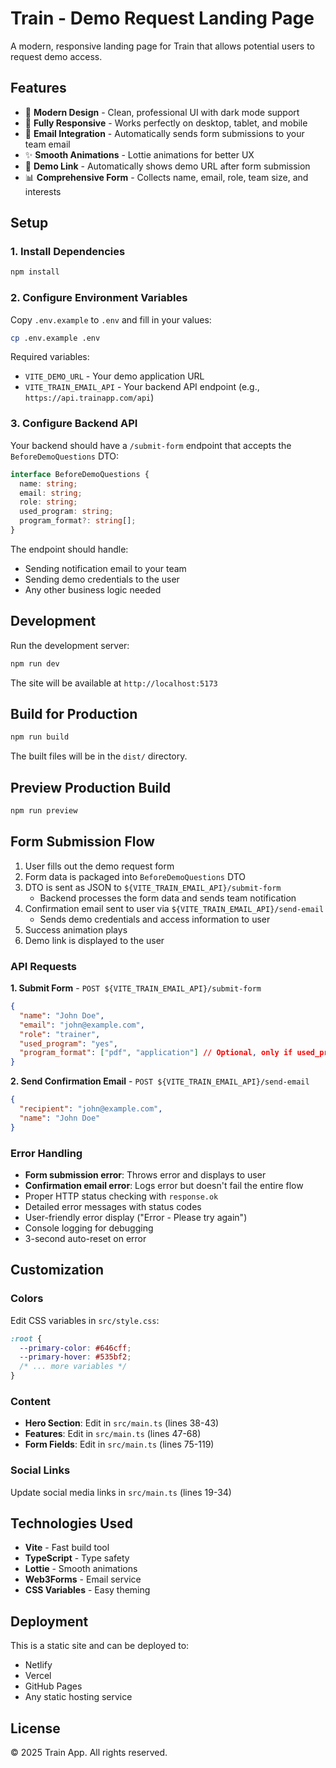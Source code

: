 # Train - Demo Request Landing Page

A modern, responsive landing page for Train that allows potential users to request demo access.

## Features

- 🎨 **Modern Design** - Clean, professional UI with dark mode support
- 📱 **Fully Responsive** - Works perfectly on desktop, tablet, and mobile
- 📧 **Email Integration** - Automatically sends form submissions to your team email
- ✨ **Smooth Animations** - Lottie animations for better UX
- 🔗 **Demo Link** - Automatically shows demo URL after form submission
- 📊 **Comprehensive Form** - Collects name, email, role, team size, and interests

## Setup

### 1. Install Dependencies

```bash
npm install
```

### 2. Configure Environment Variables

Copy `.env.example` to `.env` and fill in your values:

```bash
cp .env.example .env
```

Required variables:

- `VITE_DEMO_URL` - Your demo application URL
- `VITE_TRAIN_EMAIL_API` - Your backend API endpoint (e.g., `https://api.trainapp.com/api`)

### 3. Configure Backend API

Your backend should have a `/submit-form` endpoint that accepts the `BeforeDemoQuestions` DTO:

```typescript
interface BeforeDemoQuestions {
  name: string;
  email: string;
  role: string;
  used_program: string;
  program_format?: string[];
}
```

The endpoint should handle:

- Sending notification email to your team
- Sending demo credentials to the user
- Any other business logic needed

## Development

Run the development server:

```bash
npm run dev
```

The site will be available at `http://localhost:5173`

## Build for Production

```bash
npm run build
```

The built files will be in the `dist/` directory.

## Preview Production Build

```bash
npm run preview
```

## Form Submission Flow

1. User fills out the demo request form
2. Form data is packaged into `BeforeDemoQuestions` DTO
3. DTO is sent as JSON to `${VITE_TRAIN_EMAIL_API}/submit-form`
   - Backend processes the form data and sends team notification
4. Confirmation email sent to user via `${VITE_TRAIN_EMAIL_API}/send-email`
   - Sends demo credentials and access information to user
5. Success animation plays
6. Demo link is displayed to the user

### API Requests

**1. Submit Form** - `POST ${VITE_TRAIN_EMAIL_API}/submit-form`

```json
{
  "name": "John Doe",
  "email": "john@example.com",
  "role": "trainer",
  "used_program": "yes",
  "program_format": ["pdf", "application"] // Optional, only if used_program = "yes"
}
```

**2. Send Confirmation Email** - `POST ${VITE_TRAIN_EMAIL_API}/send-email`

```json
{
  "recipient": "john@example.com",
  "name": "John Doe"
}
```

### Error Handling

- **Form submission error**: Throws error and displays to user
- **Confirmation email error**: Logs error but doesn't fail the entire flow
- Proper HTTP status checking with `response.ok`
- Detailed error messages with status codes
- User-friendly error display ("Error - Please try again")
- Console logging for debugging
- 3-second auto-reset on error

## Customization

### Colors

Edit CSS variables in `src/style.css`:

```css
:root {
  --primary-color: #646cff;
  --primary-hover: #535bf2;
  /* ... more variables */
}
```

### Content

- **Hero Section**: Edit in `src/main.ts` (lines 38-43)
- **Features**: Edit in `src/main.ts` (lines 47-68)
- **Form Fields**: Edit in `src/main.ts` (lines 75-119)

### Social Links

Update social media links in `src/main.ts` (lines 19-34)

## Technologies Used

- **Vite** - Fast build tool
- **TypeScript** - Type safety
- **Lottie** - Smooth animations
- **Web3Forms** - Email service
- **CSS Variables** - Easy theming

## Deployment

This is a static site and can be deployed to:

- Netlify
- Vercel
- GitHub Pages
- Any static hosting service

## License

© 2025 Train App. All rights reserved.
